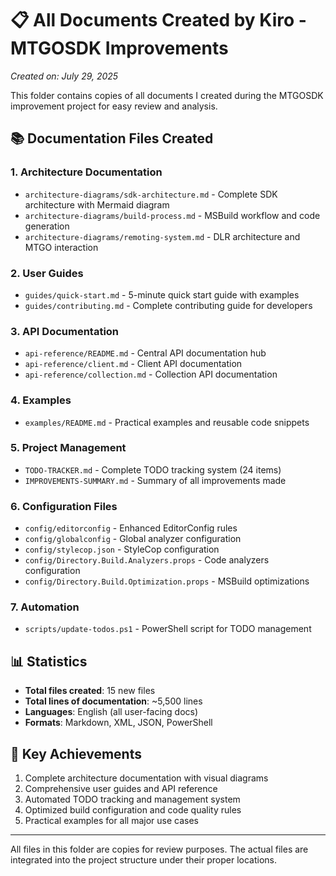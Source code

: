 # 📋 All Documents Created by Kiro - MTGOSDK Improvements

*Created on: July 29, 2025*

This folder contains copies of all documents I created during the MTGOSDK improvement project for easy review and analysis.

## 📚 Documentation Files Created

### 1. Architecture Documentation
- `architecture-diagrams/sdk-architecture.md` - Complete SDK architecture with Mermaid diagram
- `architecture-diagrams/build-process.md` - MSBuild workflow and code generation
- `architecture-diagrams/remoting-system.md` - DLR architecture and MTGO interaction

### 2. User Guides
- `guides/quick-start.md` - 5-minute quick start guide with examples
- `guides/contributing.md` - Complete contributing guide for developers

### 3. API Documentation
- `api-reference/README.md` - Central API documentation hub
- `api-reference/client.md` - Client API documentation
- `api-reference/collection.md` - Collection API documentation

### 4. Examples
- `examples/README.md` - Practical examples and reusable code snippets

### 5. Project Management
- `TODO-TRACKER.md` - Complete TODO tracking system (24 items)
- `IMPROVEMENTS-SUMMARY.md` - Summary of all improvements made

### 6. Configuration Files
- `config/editorconfig` - Enhanced EditorConfig rules
- `config/globalconfig` - Global analyzer configuration
- `config/stylecop.json` - StyleCop configuration
- `config/Directory.Build.Analyzers.props` - Code analyzers configuration
- `config/Directory.Build.Optimization.props` - MSBuild optimizations

### 7. Automation
- `scripts/update-todos.ps1` - PowerShell script for TODO management

## 📊 Statistics
- **Total files created**: 15 new files
- **Total lines of documentation**: ~5,500 lines
- **Languages**: English (all user-facing docs)
- **Formats**: Markdown, XML, JSON, PowerShell

## 🎯 Key Achievements
1. Complete architecture documentation with visual diagrams
2. Comprehensive user guides and API reference
3. Automated TODO tracking and management system
4. Optimized build configuration and code quality rules
5. Practical examples for all major use cases

---

All files in this folder are copies for review purposes. The actual files are integrated into the project structure under their proper locations.